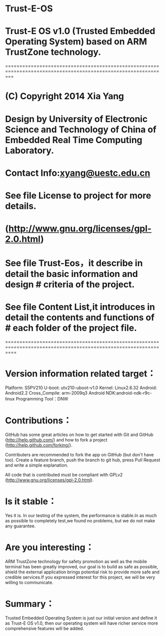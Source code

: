 Trust-E-OS
==========

Trust-E OS v1.0 (Trusted Embedded Operating System) based on ARM TrustZone technology.
======================================================================================

===============================================================================================================

# (C) Copyright 2014  Xia Yang
#
# Design by University of Electronic Science and Technology of China of Embedded Real Time Computing Laboratory.
# 
# Contact Info:xyang@uestc.edu.cn
#
# See file License to project for more details.
# (http://www.gnu.org/licenses/gpl-2.0.html)
#
# See file Trust-Eos，it describe in detail the basic information and design  # criteria of the project.
#
# See file Content List,it introduces in detail the contents and functions of # each folder of the project file.

================================================================================================================

Version information related target：
==================================

Platform: S5PV210
U-boot: utv210-uboot-v1.0
Kernel: Linux2.6.32
Android: Android2.2
Cross_Compile: arm-2009q3
Android NDK:android-ndk-r9c-linux
Programming Tool：DNW

Contributions：
==============

GitHub has some great articles on how to get started with Git and GitHub (http://help.github.com/) and how to fork a project (http://help.github.com/forking/).

Contributers are recommended to fork the app on GitHub (but don't have too). Create a feature branch, push the branch to git hub, press Pull Request and write a simple explanation.

All code that is contributed  must be compliant with GPLv2 (http://www.gnu.org/licenses/gpl-2.0.html).

Is it stable：
=============

Yes it is. In our testing of the system, the performance is stable.In as much as possible to completely test,we found no problems, but we do not make any guarantee.

Are you interesting：
====================

ARM TrustZone technology for safety promotion as well as the mobile terminal has been greatly improved, our goal is to build as safe as possible, shield the external application brings potential risk to provide more safe and credible services.If you expressed interest for this project, we will be very willing to communicate.

Summary：
==========

Trusted Embedded Operating System is just our initial version and define it as Trust-E OS v1.0, then our operating system will have richer service more comprehensive features will be added.




